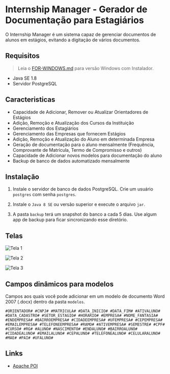 # Internship Manager - Gerador de Documentação para Estagiários

O Internship Manager é um sistema capaz de gerenciar documentos de alunos em estágios, evitando a digitação de vários documentos.

## Requisitos

> Leia o [FOR-WINDOWS.md](FOR-WINDOWS.md) para versão Windows com Instalador.

 - Java SE 1.8
 - Servidor PostgreSQL

## Caracteristicas

 - Capacidade de Adicionar, Remover ou Atualizar Orientadores de Estágios
 - Adição, Remoção e Atualização dos Cursos da Instituição
 - Gerenciamento dos Estagiários
 - Gerenciamento das Empresas que fornecem Estágios
 - Adição, Remoção e Atualização do Aluno em determinada Empresa
 - Geração de documentação para o aluno mensalmente (Frequência, Comprovante de Matrícula, Termo de Compromisso e outros)
 - Capacidade de Adicionar novos modelos para documentação do aluno
 - Backup de banco de dados automatizado mensalmente
 
## Instalação

1) Instale o servidor de banco de dados PostgreSQL. Crie um usuário `postgres` com senha `postgres`.

2) Instale o `Java 8 SE` ou versão superior e execute o arquivo `jar`.

3) A pasta `backup` terá um snapshot do  banco a cada 5 dias. Use algum app de backup para ficar sincronizando esse diretório.

## Telas

![Tela 1](https://a.fsdn.com/con/app/proj/internshipmanager/screenshots/1.png)


![Tela 2](https://a.fsdn.com/con/app/proj/internshipmanager/screenshots/_2.png)


![Tela 3](https://a.fsdn.com/con/app/proj/internshipmanager/screenshots/3.png)

## Campos dinâmicos para modelos

Campos aos quais você pode adicionar em um modelo de documento Word 2007 (.docx) dentro da pasta `modelos`.

```
#ORIENTADOR# #CNPJ# #MATRICULA# #DATA_INICIO# #DATA_FIM# #ATIVALUNO# #DATA_CADASTRO# #SETOR_ESTAGIO# #HORARIO# #EMPRESA# #NOME_FANTASIA# #ENDEMPRESA# #BAIRROEMPRESA# #CIDADEEMPRESA# #UFEMPRESA# #CEPEMPRESA# #EMAILEMPRESA# #TELEFONEEMPRESA# #RAMO# #ATIVEMPRESA# #SEMESTRE# #CPF# #CURSO# #RG# #ALUNO# #NASCIMENTO# #ENDALUNO# #BAIRROALUNO# #CIDADEALUNO# #EMAILALUNO# #CEPALUNO# #TELEFONEALUNO# #CELULARALUNO# #MAE# #PAI# #UFALUNO#
```

## Links

 - [Apache POI](https://poi.apache.org/)
